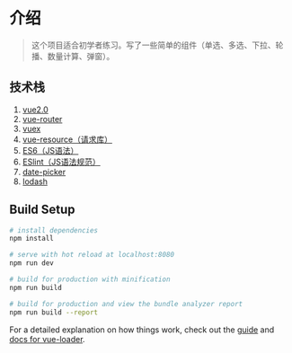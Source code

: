 # 介绍

> 这个项目适合初学者练习。写了一些简单的组件（单选、多选、下拉、轮播、数量计算、弹窗）。

## 技术栈
1. [vue2.0](https://cn.vuejs.org/v2/guide/)
2. [vue-router](https://router.vuejs.org/zh-cn/essentials/getting-started.html)
3. [vuex](https://vuex.vuejs.org/zh-cn/getting-started.html)
4. [vue-resource（请求库）](https://github.com/pagekit/vue-resource) 
5. [ES6（JS语法）](https://github.com/lukehoban/es6features)
6. [ESlint（JS语法规范）](http://hongfanqie.github.io/standardjs/)
7. [date-picker](https://github.com/hilongjw/vue-datepicker)
8. [lodash](https://www.lodashjs.com/)

## Build Setup

``` bash
# install dependencies
npm install

# serve with hot reload at localhost:8080
npm run dev

# build for production with minification
npm run build

# build for production and view the bundle analyzer report
npm run build --report
```

For a detailed explanation on how things work, check out the [guide](http://vuejs-templates.github.io/webpack/) and [docs for vue-loader](http://vuejs.github.io/vue-loader).
